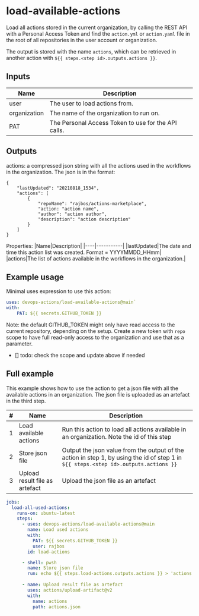 # load-available-actions
Load all actions stored in the current organization, by calling the REST API with a Personal Access Token and find the `action.yml` or `action.yaml` file in the root of all repositories in the user account or organization.

The output is stored with the name `actions`, which can be retrieved in another action with `${{ steps.<step id>.outputs.actions }}`.

## Inputs
|Name|Description|
|---|---|
|user|The user to load actions from.|
|organization|The name of the organization to run on.|
|PAT|The Personal Access Token to use for the API calls.|

## Outputs
actions: a compressed json string with all the actions used in the workflows in the organization. The json is in the format:
``` 
{
    "lastUpdated": "20210818_1534",
    "actions": [
        {
            "repoName": "rajbos/actions-marketplace",
            "action: "action name",
            "author": "action author",
            "description": "action description"
        }
    ]
}
```
Properties:
|Name|Description|
|----|-----------|
|lastUpdated|The date and time this action list was created. Format = YYYYMMDD_HHmm|
|actions|The list of actions available in the workflows in the organization.|

## Example usage
Minimal uses expression to use this action:

``` yaml
uses: devops-actions/load-available-actions@main`
with: 
    PAT: ${{ secrets.GITHUB_TOKEN }}
```
Note: the default GITHUB_TOKEN might only have read access to the current repository, depending on the setup. Create a new token with `repo` scope to have full read-only access to the organization and use that as a parameter.  
- [] todo: check the scope and update above if needed

## Full example
This example shows how to use the action to get a json file with all the available actions in an organization. The json file is uploaded as an artefact in the third step.

|#|Name|Description|
|---|---|---|
|1|Load available actions|Run this action to load all actions available in an organization. Note the id of this step|
|2|Store json file|Output the json value from the output of the action in step 1, by using the id of step 1 in `${{ steps.<step id>.outputs.actions }}`|
|3|Upload result file as artefact|Upload the json file as an artefact|


``` yaml
jobs:
  load-all-used-actions:
    runs-on: ubuntu-latest
    steps: 
      - uses: devops-actions/load-available-actions@main
        name: Load used actions
        with: 
          PAT: ${{ secrets.GITHUB_TOKEN }}
          user: rajbos
        id: load-actions

      - shell: pwsh        
        name: Store json file
        run: echo ${{ steps.load-actions.outputs.actions }} > 'actions.json'
            
      - name: Upload result file as artefact
        uses: actions/upload-artifact@v2
        with: 
          name: actions
          path: actions.json
```
